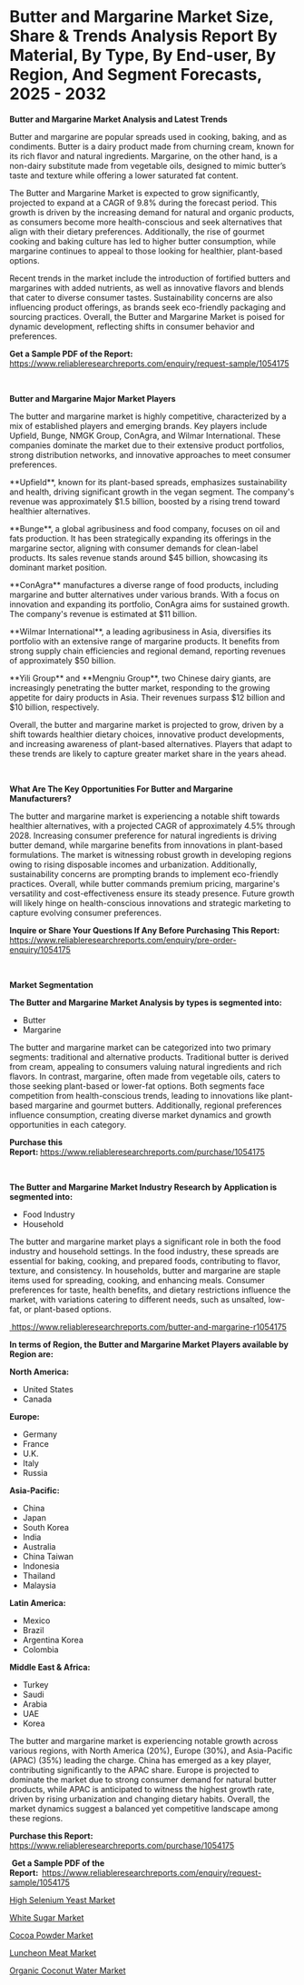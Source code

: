 <p><h1>Butter and Margarine Market Size, Share & Trends Analysis Report By Material, By Type, By End-user, By Region, And Segment Forecasts, 2025 - 2032</h1></p><p><strong>Butter and Margarine Market Analysis and Latest Trends</strong></p>
<p><p>Butter and margarine are popular spreads used in cooking, baking, and as condiments. Butter is a dairy product made from churning cream, known for its rich flavor and natural ingredients. Margarine, on the other hand, is a non-dairy substitute made from vegetable oils, designed to mimic butter’s taste and texture while offering a lower saturated fat content.</p><p>The Butter and Margarine Market is expected to grow significantly, projected to expand at a CAGR of 9.8% during the forecast period. This growth is driven by the increasing demand for natural and organic products, as consumers become more health-conscious and seek alternatives that align with their dietary preferences. Additionally, the rise of gourmet cooking and baking culture has led to higher butter consumption, while margarine continues to appeal to those looking for healthier, plant-based options.</p><p>Recent trends in the market include the introduction of fortified butters and margarines with added nutrients, as well as innovative flavors and blends that cater to diverse consumer tastes. Sustainability concerns are also influencing product offerings, as brands seek eco-friendly packaging and sourcing practices. Overall, the Butter and Margarine Market is poised for dynamic development, reflecting shifts in consumer behavior and preferences.</p></p>
<p><strong>Get a Sample PDF of the Report:&nbsp;</strong> <a href="https://www.reliableresearchreports.com/enquiry/request-sample/1054175?utm_campaign=37&utm_medium=2&utm_source=Github&utm_content=ia&utm_term=14022025&utm_id=butter-and-margarine">https://www.reliableresearchreports.com/enquiry/request-sample/1054175</a></p>
<p>&nbsp;</p>
<p><strong>Butter and Margarine Major Market Players</strong></p>
<p><p>The butter and margarine market is highly competitive, characterized by a mix of established players and emerging brands. Key players include Upfield, Bunge, NMGK Group, ConAgra, and Wilmar International. These companies dominate the market due to their extensive product portfolios, strong distribution networks, and innovative approaches to meet consumer preferences.</p><p>**Upfield**, known for its plant-based spreads, emphasizes sustainability and health, driving significant growth in the vegan segment. The company's revenue was approximately $1.5 billion, boosted by a rising trend toward healthier alternatives.</p><p>**Bunge**, a global agribusiness and food company, focuses on oil and fats production. It has been strategically expanding its offerings in the margarine sector, aligning with consumer demands for clean-label products. Its sales revenue stands around $45 billion, showcasing its dominant market position.</p><p>**ConAgra** manufactures a diverse range of food products, including margarine and butter alternatives under various brands. With a focus on innovation and expanding its portfolio, ConAgra aims for sustained growth. The company's revenue is estimated at $11 billion.</p><p>**Wilmar International**, a leading agribusiness in Asia, diversifies its portfolio with an extensive range of margarine products. It benefits from strong supply chain efficiencies and regional demand, reporting revenues of approximately $50 billion.</p><p>**Yili Group** and **Mengniu Group**, two Chinese dairy giants, are increasingly penetrating the butter market, responding to the growing appetite for dairy products in Asia. Their revenues surpass $12 billion and $10 billion, respectively.</p><p>Overall, the butter and margarine market is projected to grow, driven by a shift towards healthier dietary choices, innovative product developments, and increasing awareness of plant-based alternatives. Players that adapt to these trends are likely to capture greater market share in the years ahead.</p></p>
<p>&nbsp;</p>
<p><strong>What Are The Key Opportunities For Butter and Margarine Manufacturers?</strong></p>
<p><p>The butter and margarine market is experiencing a notable shift towards healthier alternatives, with a projected CAGR of approximately 4.5% through 2028. Increasing consumer preference for natural ingredients is driving butter demand, while margarine benefits from innovations in plant-based formulations. The market is witnessing robust growth in developing regions owing to rising disposable incomes and urbanization. Additionally, sustainability concerns are prompting brands to implement eco-friendly practices. Overall, while butter commands premium pricing, margarine's versatility and cost-effectiveness ensure its steady presence. Future growth will likely hinge on health-conscious innovations and strategic marketing to capture evolving consumer preferences.</p></p>
<p><strong>Inquire or Share Your Questions If Any Before Purchasing This Report:</strong> <a href="https://www.reliableresearchreports.com/enquiry/pre-order-enquiry/1054175?utm_campaign=37&utm_medium=2&utm_source=Github&utm_content=ia&utm_term=14022025&utm_id=butter-and-margarine">https://www.reliableresearchreports.com/enquiry/pre-order-enquiry/1054175</a></p>
<p>&nbsp;</p>
<p><strong>Market Segmentation</strong></p>
<p><strong>The Butter and Margarine Market Analysis by types is segmented into:</strong></p>
<p><ul><li>Butter</li><li>Margarine</li></ul></p>
<p><p>The butter and margarine market can be categorized into two primary segments: traditional and alternative products. Traditional butter is derived from cream, appealing to consumers valuing natural ingredients and rich flavors. In contrast, margarine, often made from vegetable oils, caters to those seeking plant-based or lower-fat options. Both segments face competition from health-conscious trends, leading to innovations like plant-based margarine and gourmet butters. Additionally, regional preferences influence consumption, creating diverse market dynamics and growth opportunities in each category.</p></p>
<p><strong>Purchase this Report:&nbsp;</strong><a href="https://www.reliableresearchreports.com/purchase/1054175?utm_campaign=37&utm_medium=2&utm_source=Github&utm_content=ia&utm_term=14022025&utm_id=butter-and-margarine">https://www.reliableresearchreports.com/purchase/1054175</a></p>
<p>&nbsp;</p>
<p><strong>The Butter and Margarine Market Industry Research by Application is segmented into:</strong></p>
<p><ul><li>Food Industry</li><li>Household</li></ul></p>
<p><p>The butter and margarine market plays a significant role in both the food industry and household settings. In the food industry, these spreads are essential for baking, cooking, and prepared foods, contributing to flavor, texture, and consistency. In households, butter and margarine are staple items used for spreading, cooking, and enhancing meals. Consumer preferences for taste, health benefits, and dietary restrictions influence the market, with variations catering to different needs, such as unsalted, low-fat, or plant-based options.</p></p>
<p><a href="https://www.reliableresearchreports.com/butter-and-margarine-r1054175?utm_campaign=37&utm_medium=2&utm_source=Github&utm_content=ia&utm_term=14022025&utm_id=butter-and-margarine">&nbsp;https://www.reliableresearchreports.com/butter-and-margarine-r1054175</a></p>
<p><strong>In terms of Region, the Butter and Margarine Market Players available by Region are:</strong></p>
<p>
    <p> <strong> North America: </strong>
        <ul>
            <li>United States</li>
            <li>Canada</li>
        </ul>
        </p> 
    <p> <strong> Europe: </strong>
        <ul>
            <li>Germany</li>
            <li>France</li>
            <li>U.K.</li>
            <li>Italy</li>
            <li>Russia</li>
        </ul>
        </p> 
    <p> <strong> Asia-Pacific: </strong>
        <ul>
            <li>China</li>
            <li>Japan</li>
            <li>South Korea</li>
            <li>India</li>
            <li>Australia</li>
            <li>China Taiwan</li>
            <li>Indonesia</li>
            <li>Thailand</li>
            <li>Malaysia</li>
        </ul>
        </p> 
    <p> <strong> Latin America: </strong>
        <ul>
            <li>Mexico</li>
            <li>Brazil</li>
            <li>Argentina Korea</li>
            <li>Colombia</li>
        </ul>
        </p> 
    <p> <strong> Middle East & Africa: </strong>
        <ul>
            <li>Turkey</li>
            <li>Saudi</li>
            <li>Arabia</li>
            <li>UAE</li>
            <li>Korea</li>
        </ul>
    </p>
    </p>
<p><p>The butter and margarine market is experiencing notable growth across various regions, with North America (20%), Europe (30%), and Asia-Pacific (APAC) (35%) leading the charge. China has emerged as a key player, contributing significantly to the APAC share. Europe is projected to dominate the market due to strong consumer demand for natural butter products, while APAC is anticipated to witness the highest growth rate, driven by rising urbanization and changing dietary habits. Overall, the market dynamics suggest a balanced yet competitive landscape among these regions.</p></p>
<p><strong>Purchase this Report: </strong><a href="https://www.reliableresearchreports.com/purchase/1054175?utm_campaign=37&utm_medium=2&utm_source=Github&utm_content=ia&utm_term=14022025&utm_id=butter-and-margarine">https://www.reliableresearchreports.com/purchase/1054175</a></p>
<p>&nbsp;<strong>Get a Sample PDF of the Report:&nbsp;&nbsp;</strong><a href="https://www.reliableresearchreports.com/enquiry/request-sample/1054175?utm_campaign=37&utm_medium=2&utm_source=Github&utm_content=ia&utm_term=14022025&utm_id=butter-and-margarine">https://www.reliableresearchreports.com/enquiry/request-sample/1054175</a></p>
<p><strong></strong></p>
<p><p><a href="https://github.com/nabadeneme/Market-Research-Report-List-1/blob/main/high-selenium-yeast-market.md?utm_campaign=37&utm_medium=2&utm_source=Github&utm_content=ia&utm_term=14022025&utm_id=butter-and-margarine">High Selenium Yeast Market</a></p><p><a href="https://github.com/namaqbagels64/Market-Research-Report-List-1/blob/main/white-sugar-market.md?utm_campaign=37&utm_medium=2&utm_source=Github&utm_content=ia&utm_term=14022025&utm_id=butter-and-margarine">White Sugar Market</a></p><p><a href="https://github.com/vitrilaoire/Market-Research-Report-List-1/blob/main/cocoa-powder-market.md?utm_campaign=37&utm_medium=2&utm_source=Github&utm_content=ia&utm_term=14022025&utm_id=butter-and-margarine">Cocoa Powder Market</a></p><p><a href="https://github.com/ngozudapshi/Market-Research-Report-List-1/blob/main/luncheon-meat-market.md?utm_campaign=37&utm_medium=2&utm_source=Github&utm_content=ia&utm_term=14022025&utm_id=butter-and-margarine">Luncheon Meat Market</a></p><p><a href="https://github.com/ramraomeyie/Market-Research-Report-List-1/blob/main/organic-coconut-water-market.md?utm_campaign=37&utm_medium=2&utm_source=Github&utm_content=ia&utm_term=14022025&utm_id=butter-and-margarine">Organic Coconut Water Market</a></p></p>